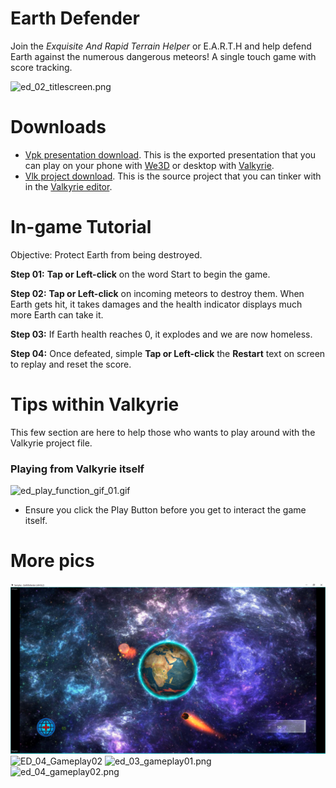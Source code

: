 
# Earth Defender
Join the *Exquisite And Rapid Terrain Helper* or E.A.R.T.H and help defend Earth against the numerous dangerous meteors! A single touch game with score tracking.  

![ed_02_titlescreen.png](https://cdn2.talansoft.com/ftp/img/tutorial_sample_images/ed_02_titlescreen.png)  

# Downloads

- [Vpk presentation download](https://cdn2.talansoft.com/ftp/samples/EarthDefender.vpk). This is the exported presentation that you can play on your phone with [We3D](https://www.talansoft.com/vlk/downloads#we3d) or desktop with [Valkyrie](https://www.talansoft.com/vlk/downloads#vlk).
- [Vlk project download](https://cdn2.talansoft.com/ftp/samples/EarthDefender.zip). This is the source project that you can tinker with in the [Valkyrie editor](https://www.talansoft.com/vlk/downloads#vlk).

# In-game Tutorial
Objective: Protect Earth from being destroyed.  

**Step 01:** **Tap or Left-click** on the word Start to begin the game.

**Step 02:** **Tap or Left-click** on incoming meteors to destroy them. When Earth gets hit, it takes damages and the health indicator displays much more Earth can take it.  

**Step 03:** If Earth health reaches 0, it explodes and we are now homeless. 
 
**Step 04:** Once defeated, simple **Tap or Left-click** the **Restart** text on screen to replay and reset the score.

# Tips within Valkyrie 
This few section are here to help those who wants to play around with the Valkyrie project file. 

### Playing from Valkyrie itself 
![ed_play_function_gif_01.gif](https://cdn2.talansoft.com/ftp/img/tutorial_sample_images/recent/ed_play_function_gif_01.gif)  

* Ensure you click the Play Button before you get to interact the game itself. 

# More pics
![ED_03_Gameplay01](uploads/0abd95d31b7cfe98f41c1d49224b220d/ED_03_Gameplay01.png)
![ED_04_Gameplay02](uploads/e6d591aa1ed0f2245e8eb0eca4d94ba2/ED_04_Gameplay02.png)
![ed_03_gameplay01.png](https://cdn2.talansoft.com/ftp/img/tutorial_sample_images/ed_03_gameplay01.png)  
![ed_04_gameplay02.png](https://cdn2.talansoft.com/ftp/img/tutorial_sample_images/ed_04_gameplay02.png)  



